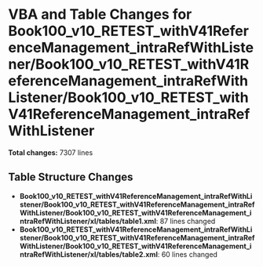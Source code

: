 # VBA and Table Changes for Book100_v10_RETEST_withV41ReferenceManagement_intraRefWithListener/Book100_v10_RETEST_withV41ReferenceManagement_intraRefWithListener/Book100_v10_RETEST_withV41ReferenceManagement_intraRefWithListener

**Total changes:** 7307 lines

## Table Structure Changes

- **Book100_v10_RETEST_withV41ReferenceManagement_intraRefWithListener/Book100_v10_RETEST_withV41ReferenceManagement_intraRefWithListener/Book100_v10_RETEST_withV41ReferenceManagement_intraRefWithListener/xl/tables/table1.xml**: 87 lines changed
- **Book100_v10_RETEST_withV41ReferenceManagement_intraRefWithListener/Book100_v10_RETEST_withV41ReferenceManagement_intraRefWithListener/Book100_v10_RETEST_withV41ReferenceManagement_intraRefWithListener/xl/tables/table2.xml**: 60 lines changed

